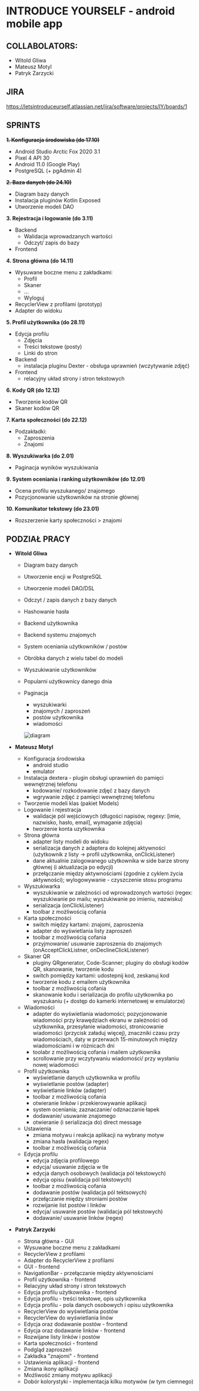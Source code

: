 # INTRODUCE YOURSELF - android mobile app

## COLLABOLATORS:
* Witold Gliwa
* Mateusz Motyl
* Patryk Zarzycki

## JIRA
https://letsintroduceurself.atlassian.net/jira/software/projects/IY/boards/1

## SPRINTS
~~**1. Konfiguracja środowiska (do 17.10)**~~
* Android Studio Arctic Fox 2020 3.1
* Pixel 4 API 30
* Android 11.0 (Google Play)
* PostgreSQL (+ pgAdmin 4)

~~**2. Baza danych (do 24.10)**~~
* Diagram bazy danych
* Instalacja pluginów Kotlin Exposed
* Utworzenie modeli DAO

**3. Rejestracja i logowanie (do 3.11)**
 * Backend
    * Walidacja wprowadzanych wartości
    * Odczyt/ zapis do bazy 
 * Frontend

**4. Strona główna (do 14.11)**
   * Wysuwane boczne menu z zakładkami:
     * Profil
     * Skaner
     * ...
     * Wyloguj
   * RecyclerView z profilami (prototyp)
   * Adapter do widoku

**5. Profil użytkownika (do 28.11)**
  * Edycja profilu
    * Zdjęcia
    * Treści tekstowe (posty)
    * Linki do stron
  * Backend
    * instalacja pluginu Dexter - obsługa uprawnień (wczytywanie zdjęć)
  * Frontend
    * relacyjny układ strony i stron tekstowych

**6. Kody QR (do 12.12)**
  * Tworzenie kodów QR
  * Skaner kodów QR

**7. Karta społeczności (do 22.12)**
  * Podzakładki:
    * Zaproszenia
    * Znajomi

**8. Wyszukiwarka (do 2.01)**
  * Paginacja wyników wyszukiwania

**9. System oceniania i ranking użytkowników (do 12.01)**
  * Ocena profilu wyszukanego/ znajomego
  * Pozycjonowanie użytkowników na stronie głównej

**10. Komunikator tekstowy (do 23.01)**
  * Rozszerzenie karty społeczności > znajomi

## PODZIAŁ PRACY

* **Witold Gliwa**
  * Diagram bazy danych
  * Utworzenie encji w PostgreSQL
  * Utworzenie modeli DAO/DSL
  * Odczyt / zapis danych z bazy danych
  * Hashowanie hasła
  * Backend użytkownika
  * Backend systemu znajomych
  * System oceniania użytkowników / postów
  * Obróbka danych z wielu tabel do modeli
  * Wyszukiwanie użytkowników
  * Popularni użytkownicy danego dnia
  * Paginacja
    * wyszukiwarki
    * znajomych / zaproszeń
    * postów użytkownika
    * wiadomości
    
    
    ![diagram](https://user-images.githubusercontent.com/58432170/214069054-129db0b6-bbef-4c1e-af75-585e0e4958e9.png)


* **Mateusz Motyl**
   * Konfiguracja środowiska
      * android studio
      * emulator
   * Instalacja dextera - plugin obsługi uprawnień do pamięci wewnętrznej telefonu
      * kodowanie/ rozkodowanie zdjęć z bazy danych
      * wgrywanie zdjęć z pamięci wewnętrznej telefonu
   * Tworzenie modeli klas (pakiet Models)
   * Logowanie i rejestracja
      * walidacje pól wejściowych (długości napisów, regexy: [imie, nazwisko, hasło, email], wymaganie zdjęcia)
      * tworzenie konta uzytkownika
   * Strona główna
      * adapter listy modeli do widoku
      * serializacja danych z adaptera do kolejnej aktywności (użytkownik z listy -> profil użytkownika, onClickListener)
      * dane aktualnie zalogowanego użytkownika w side barze strony głównej (i aktualizacja po edycji)
      * przełączanie między aktywnościami (zgodnie z cyklem życia aktywności); wylogowywanie - czyszczenie stosu programu
   * Wyszukiwarka
      * wyszukiwanie w zależności od wprowadzonych wartości (regex: wyszukiwanie po mailu; wyszukiwanie po imieniu, nazwisku)
      * serializacja (onClickListener)
      * toolbar z możliwością cofania
   * Karta społeczności
      * switch między kartami: znajomi, zaproszenia
      * adapter do wyświetlania listy zaproszeń
      * toolbar z możliwością cofania
      * przyjmowanie/ usuwanie zaproszenia do znajomych (onAcceptClickListner, onDeclineClickListener)
   * Skaner QR
      * pluginy QRgenerator, Code-Scanner; pluginy do obsługi kodów QR, skanowanie, tworzenie kodu
      * switch pomiędzy kartami: udostepnij kod, zeskanuj kod
      * tworzenie kodu z emailem użytkownika
      * toolbar z możliwością cofania
      * skanowanie kodu i serializacja do profilu użytkownika po wyszukaniu (+ dostęp do kamerki internetowej w emulatorze)
   * Wiadomości
      * adapter do wyświetlania wiadomości; pozycjonowanie wiadomości przy krawędziach ekranu w zależności od użytkownika, przesyłanie wiadomości, stronicowanie wiadomości (przycisk załaduj więcej), znaczniki czasu przy wiadomościach, daty w przerwach 15-minutowych między wiadomościami i w różnicach dni
      * toolabr z możliwością cofania i mailem użytkownika
      * scrollowanie przy wczytywaniu wiadomości/ przy wysłaniu nowej wiadomości
   * Profil użytkownika
      * wyświetlanie danych użytkownika w profilu
      * wyświetlanie postów (adapter)
      * wyświetlanie linków (adapter)
      * toolbar z możliwością cofania
      * otwieranie linków i przekierowywanie aplikacji
      * system oceniania; zaznaczanie/ odznaczanie łapek
      * dodawanie/ usuwanie znajomego
      * otwieranie (i serializacja do) direct message
   * Ustawienia
      * zmiana motywu i reakcja aplikacji na wybrany motyw
      * zmiana hasła (walidacja regex)
      * toolbar z możliwością cofania
   * Edycja profilu
      * edycja zdjęcia profilowego
      * edycja/ usuwanie zdjęcia w tle
      * edycja danych osobowych (walidacja pól tekstowych)
      * edycja opisu (walidacja pól tekstowych)
      * toolbar z możliwością cofania
      * dodawanie postów (walidacja pól tektsowych)
      * przełączanie między stroniami postów
      * rozwijanie list postów i linków
      * edycja/ usuwanie postów (walidacja pól tekstowych)
      * dodawanie/ usuwanie linków (regex)
  
  
* **Patryk Zarzycki**
  * Strona główna - GUI
  * Wysuwane boczne menu z zakładkami
  * RecyclerView z profilami
  * Adapter do RecyclerView z profilami
  * GUI - frontend
  * NavigationBar - przełączanie między aktywnościami
  * Profil użytkownika - frontend
  * Relacyjny układ strony i stron tekstowych
  * Edycja profilu użytkownika - frontend
  * Edycja profilu - treści tekstowe, opis użytkownika
  * Edycja profilu - pola danych osobowych i opisu użytkownika
  * RecyclerView do wyświetlania postów
  * RecyclerView do wyświetlania linów
  * Edycja oraz dodawanie postów - frontend
  * Edycja oraz dodawanie linków - frontend
  * Rozwijane listy linków i postów
  * Karta społeczności - frontend
  * Podgląd zaproszeń
  * Zakładka "znajomi" - frontend
  * Ustawienia aplikacji - frontend
  * Zmiana ikony aplikacji
  * Możliwość zmiany motywu aplikacji
  * Dobór kolorystyki - implementacja kilku motywów (w tym ciemnego)
  
